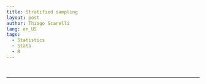 ```yaml
---
title: Stratified sampling
layout: post
author: Thiago Scarelli
lang: en_US
tags:
  - Statistics
  - Stata
  - R
---
```



<!--more-->


<br>
<hr>
